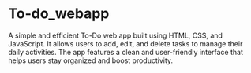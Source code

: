 # To-do_webapp
A simple and efficient To-Do web app built using HTML, CSS, and JavaScript. It allows users to add, edit, and delete tasks to manage their daily activities. The app features a clean and user-friendly interface that helps users stay organized and boost productivity.

